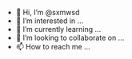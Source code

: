 - 👋 Hi, I’m @sxmwsd
- 👀 I’m interested in ...
- 🌱 I’m currently learning ...
- 💞️ I’m looking to collaborate on ...
- 📫 How to reach me ...

<!---
sxmwsd/sxmwsd is a ✨ special ✨ repository because its `README.md` (this file) appears on your GitHub profile.
You can click the Preview link to take a look at your changes.
--->
